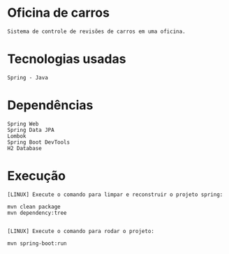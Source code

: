 # Oficina de carros

    Sistema de controle de revisões de carros em uma oficina.


# Tecnologias usadas

    Spring - Java


# Dependências

    Spring Web
    Spring Data JPA
    Lombok
    Spring Boot DevTools
    H2 Database


# Execução

    [LINUX] Execute o comando para limpar e reconstruir o projeto spring:

    mvn clean package
    mvn dependency:tree


    [LINUX] Execute o comando para rodar o projeto:

    mvn spring-boot:run
